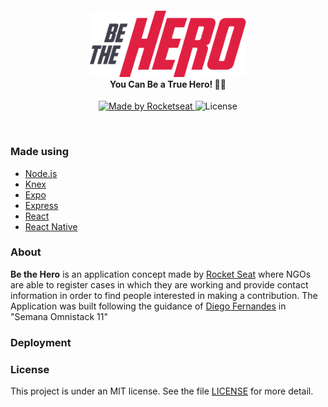 <h4 align="center">
<img src="logo3x.png" width="250px" /><br>
 <b>You Can Be a True Hero!</b> 🦸‍♂️
</h4>
<p align="center">
  <a href="https://rocketseat.com.br">
    <img alt="Made by Rocketseat" src="https://img.shields.io/badge/made%20by-Rocketseat-green">
  </a>
  <img alt="License" src="https://img.shields.io/badge/license-MIT-green">
</p>

<br>

### Made using
- [Node.js](https://nodejs.org/en/)
- [Knex](http://knexjs.org/)
- [Expo](https://expo.io/)
- [Express](https://expressjs.com/pt-br/)
- [React](https://pt-br.reactjs.org/)
- [React Native](https://github.com/facebook/react-native)

### About
<b>Be the Hero</b> is an application concept made by [Rocket Seat](https://www.rocketseat.com.br) where NGOs are able to register cases in which they are working and provide contact information in order to find people interested in making a contribution.
The Application was built following the guidance of [Diego Fernandes](https://github.com/diego3g) in "Semana Omnistack 11"

### Deployment

### License
This project is under an MIT license. See the file [LICENSE](LICENSE.md) for more detail.
